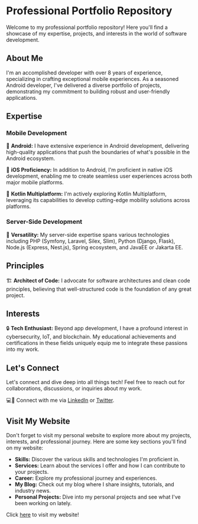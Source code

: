 # Professional Portfolio Repository

Welcome to my professional portfolio repository! Here you'll find a showcase of my expertise, projects, and interests in the world of software development.

## About Me

I'm an accomplished developer with over 8 years of experience, specializing in crafting exceptional mobile experiences. As a seasoned Android developer, I've delivered a diverse portfolio of projects, demonstrating my commitment to building robust and user-friendly applications.

## Expertise

### Mobile Development

📱 **Android:** I have extensive experience in Android development, delivering high-quality applications that push the boundaries of what's possible in the Android ecosystem.

🌟 **iOS Proficiency:** In addition to Android, I'm proficient in native iOS development, enabling me to create seamless user experiences across both major mobile platforms.

🚀 **Kotlin Multiplatform:** I'm actively exploring Kotlin Multiplatform, leveraging its capabilities to develop cutting-edge mobility solutions across platforms.

### Server-Side Development

💼 **Versatility:** My server-side expertise spans various technologies including PHP (Symfony, Laravel, Silex, Slim), Python (Django, Flask), Node.js (Express, Nest.js), Spring ecosystem, and JavaEE or Jakarta EE.

## Principles

🏗️ **Architect of Code:** I advocate for software architectures and clean code principles, believing that well-structured code is the foundation of any great project.

## Interests

🔒 **Tech Enthusiast:** Beyond app development, I have a profound interest in cybersecurity, IoT, and blockchain. My educational achievements and certifications in these fields uniquely equip me to integrate these passions into my work.

## Let's Connect

Let's connect and dive deep into all things tech! Feel free to reach out for collaborations, discussions, or inquiries about my work.

💻💬 Connect with me via [LinkedIn](#) or [Twitter](#).

## Visit My Website

Don't forget to visit my personal website to explore more about my projects, interests, and professional journey. Here are some key sections you'll find on my website:

- **Skills:** Discover the various skills and technologies I'm proficient in.
- **Services:** Learn about the services I offer and how I can contribute to your projects.
- **Career:** Explore my professional journey and experiences.
- **My Blog:** Check out my blog where I share insights, tutorials, and industry news.
- **Personal Projects:** Dive into my personal projects and see what I've been working on lately.

Click [here](#) to visit my website!
